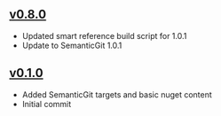 ## [v0.8.0](https://github.com/kzu/SmartReferences//releases/tag/v0.8.0)
- Updated smart reference build script for 1.0.1
- Update to SemanticGit 1.0.1

## [v0.1.0](https://github.com/kzu/SmartReferences//releases/tag/v0.1.0)
- Added SemanticGit targets and basic nuget content
- Initial commit

